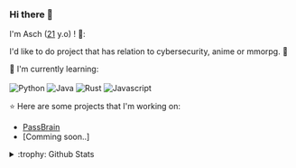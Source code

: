 ### Hi there 👋

I'm Asch ([21](https://github.com/Asch-sys/Asch-sys/blob/bdd765f4723db204e70157204882dcd00fa97855/hello_world.txt) y.o) ! 👀:

I'd like to do project that has relation to cybersecurity, anime or mmorpg. :ghost:

:page_with_curl: I'm currently learning: 
<br><br>
![Python](https://img.shields.io/badge/python-%233776AB.svg?style=for-the-badge&logo=python&logoColor=white)
![Java](https://img.shields.io/badge/Java-ED8B00?style=for-the-badge&logo=openjdk&logoColor=white)
![Rust](https://img.shields.io/badge/rust-%23000000.svg?style=for-the-badge&logo=rust&logoColor=white)
![Javascript](https://img.shields.io/badge/javascript-%23F7DF1E.svg?style=for-the-badge&logo=javascript&logoColor=white)

:star: Here are some projects that I'm working on: 
- [PassBrain](https://github.com/Asch-sys/Pass-Brain---Asch-sys)
- [Comming soon..]

<details>
<summary>:trophy: Github Stats</summary>
<img src="https://bad-apple-github-readme.vercel.app/api?username=asch-sys&show_icons=true&show_bg=1&theme=graywhite">
<img src="https://github-profile-trophy.vercel.app/?username=asch-sys">
</details>

<br>

<!--
![Snake animation](https://raw.githubusercontent.com/{asch-sys}/{asch-sys}/output/github-contribution-grid-snake-dark.svg)
<!--Feel free to contact me :yum:
<br><br>
<!-- 
<a href=mailto:"><img src="https://img.shields.io/badge/Email-asch@
<!--
**Asch-sys/Asch-sys** is a ✨ _special_ ✨ repository because its `README.md` (this file) appears on your GitHub profile.

Here are some ideas to get you started:

- 🔭 I’m currently working on ...
- 🌱 I’m currently learning ...
- 👯 I’m looking to collaborate on ...
- 🤔 I’m looking for help with ...
- 💬 Ask me about ...
- 📫 How to reach me: ...
- 😄 Pronouns: ...
- ⚡ Fun fact: ...
-->
